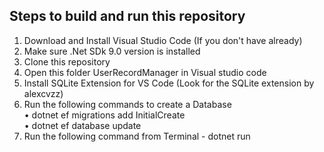 ## Steps to build and run this repository  
1. Download and Install Visual Studio Code (If you don't have already)  
2. Make sure .Net SDk 9.0 version is installed  
3. Clone this repository  
4. Open this folder UserRecordManager in Visual studio code  
5. Install SQLite Extension for VS Code (Look for the SQLite extension by alexcvzz)  
6. Run the following commands to create a Database  
   • dotnet ef migrations add InitialCreate  
   • dotnet ef database update  
7. Run the following command from Terminal - dotnet run  
